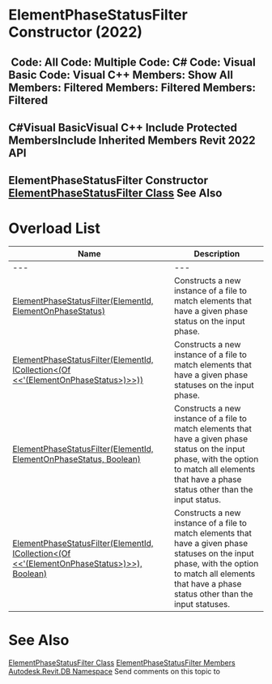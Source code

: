 # ElementPhaseStatusFilter Constructor (2022)

﻿
 Code: All Code: Multiple Code: C# Code: Visual Basic Code: Visual C++  Members: Show All Members: Filtered Members: Filtered Members: Filtered   
---  
C#Visual BasicVisual C++
Include Protected MembersInclude Inherited Members
Revit 2022 API  
---  
ElementPhaseStatusFilter Constructor   
[ElementPhaseStatusFilter Class](7767020a-2564-2c46-689d-59c2abe6e777.md "ElementPhaseStatusFilter Class") See Also  
---  
# Overload List
| Name | Description |
| --- | --- |
| --- | --- | --- |
| [ElementPhaseStatusFilter(ElementId, ElementOnPhaseStatus)](289d18b3-49be-82f4-dc08-01957ba168e3.md "ElementPhaseStatusFilter Constructor \(ElementId, ElementOnPhaseStatus\)") | Constructs a new instance of a file to match elements that have a given phase status on the input phase. |
| [ElementPhaseStatusFilter(ElementId, ICollection<(Of <<'(ElementOnPhaseStatus>)>>))](652f47dc-bce8-b3f2-9033-0fef14565fbb.md "ElementPhaseStatusFilter Constructor \(ElementId, ICollection\(ElementOnPhaseStatus\)\)") | Constructs a new instance of a file to match elements that have a given phase statuses on the input phase. |
| [ElementPhaseStatusFilter(ElementId, ElementOnPhaseStatus, Boolean)](5f0a0056-7ecb-372c-4c7b-7543e682aec4.md "ElementPhaseStatusFilter Constructor \(ElementId, ElementOnPhaseStatus, Boolean\)") | Constructs a new instance of a file to match elements that have a given phase status on the input phase, with the option to match all elements that have a phase status other than the input status. |
| [ElementPhaseStatusFilter(ElementId, ICollection<(Of <<'(ElementOnPhaseStatus>)>>), Boolean)](83b9c6ff-4eba-9314-ff97-f607a698a374.md "ElementPhaseStatusFilter Constructor \(ElementId, ICollection\(ElementOnPhaseStatus\), Boolean\)") | Constructs a new instance of a file to match elements that have a given phase statuses on the input phase, with the option to match all elements that have a phase status other than the input statuses. |

# See Also
[ElementPhaseStatusFilter Class](7767020a-2564-2c46-689d-59c2abe6e777.md "ElementPhaseStatusFilter Class")
[ElementPhaseStatusFilter Members](a0653fc2-4f6f-0ed5-2f86-b59e5b8209d7.md "ElementPhaseStatusFilter Members")
[Autodesk.Revit.DB Namespace](87546ba7-461b-c646-cbb1-2cb8f5bff8b2.md "Autodesk.Revit.DB Namespace")
Send comments on this topic to 